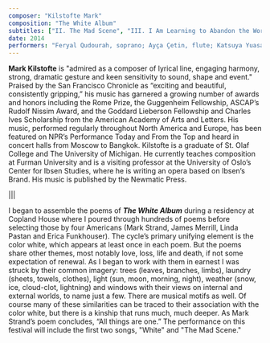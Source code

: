```yaml
---
composer: "Kilstofte Mark"
composition: "The White Album"
subtitles: ["II. The Mad Scene", "III. I Am Learning to Abandon the World"]
date: 2014
performers: "Feryal Qudourah, soprano; Ayça Çetin, flute; Katsuya Yuasa, clarinet; Dani Hoisington, violin; Aleksandra Pereverzeva, cello; YingYing Wang, piano; Andrew Bockman, percussion; Rachel Friedman, conductor"
---
```

**Mark Kilstofte** is "admired as a composer of lyrical line, engaging harmony, strong, dramatic gesture and keen sensitivity to sound, shape and event." Praised by the San Francisco Chronicle as “exciting and beautiful, consistently gripping,” his music has garnered a growing number of awards and honors including the Rome Prize, the Guggenheim Fellowship, ASCAP’s Rudolf Nissim Award, and the Goddard Lieberson Fellowship and Charles Ives Scholarship from the American Academy of Arts and Letters. His music, performed regularly throughout North America and Europe, has been featured on NPR’s Performance Today and From the Top and heard in concert halls from Moscow to Bangkok. Kilstofte is a graduate of St. Olaf College and The University of Michigan. He currently teaches composition at Furman University and is a visiting professor at the University of Oslo’s Center for Ibsen Studies, where he is writing an opera based on Ibsen’s Brand. His music is published by the Newmatic Press.

|||

I began to assemble the poems of **_The White Album_** during a residency at Copland House where I poured through hundreds of poems before selecting those by four Americans (Mark Strand, James Merrill, Linda Pastan and Erica Funkhouser). The cycle’s primary unifying element is the color white, which appears at least once in each poem. But the poems share other themes, most notably love, loss, life and death, if not some expectation of renewal. As I began to work with them in earnest I was struck by their common imagery: trees (leaves, branches, limbs), laundry (sheets, towels, clothes), light (sun, moon, morning, night), weather (snow, ice, cloud-clot, lightning) and windows with their views on internal and external worlds, to name just a few. There are musical motifs as well. Of course many of these similarities can be traced to their association with the color white, but there is a kinship that runs much, much deeper. As Mark Strand’s poem concludes, “All things are one.” The performance on this festival will include the first two songs, "White" and "The Mad Scene."

